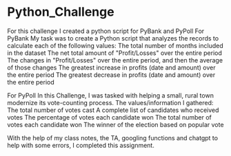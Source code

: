 # Python_Challenge
For this challenge I created a python script for PyBank and PyPoll
For PyBank
My task was to create a Python script that analyzes the records to calculate each of the following values:
The total number of months included in the dataset
The net total amount of "Profit/Losses" over the entire period
The changes in "Profit/Losses" over the entire period, and then the average of those changes
The greatest increase in profits (date and amount) over the entire period
The greatest decrease in profits (date and amount) over the entire period

For PyPoll
In this Challenge, I was tasked with helping a small, rural town modernize its vote-counting process. The values/information I gathered:
The total number of votes cast
A complete list of candidates who received votes
The percentage of votes each candidate won
The total number of votes each candidate won
The winner of the election based on popular vote

With the help of my class notes, the TA, googling functions and chatgpt to help with some errors, I completed this assignment.

